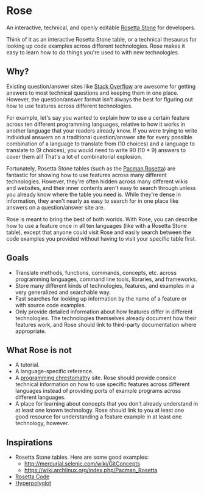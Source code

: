 # Rose
An interactive, technical, and openly editable [Rosetta
Stone](http://en.wikipedia.org/wiki/Rosetta_Stone) for developers.

Think of it as an interactive Rosetta Stone table, or a technical thesaurus for
looking up code examples across different technologies. Rose makes it easy to
learn how to do things you're used to with new technologies.

## Why?
Existing question/answer sites like [Stack Overflow](http://stackoverflow.com/)
are awesome for getting answers to most technical questions and keeping them in
one place. However, the question/answer format isn't always the best for
figuring out how to use features across different technologies.

For example, let's say you wanted to explain how to use a certain feature across
ten different programming languages, relative to how it works in another
language that your readers already know. If you were trying to write individual
answers on a traditional question/answer site for every possible combination of
a language to translate from (10 choices) and a language to translate to (9
choices), you would need to write 90 (10 * 9) answers to cover them all! That's
a lot of combinatorial explosion.

Fortunately, Rosetta Stone tables (such as the [Pacman
Rosetta](https://wiki.archlinux.org/index.php/Pacman_Rosetta)) are fantastic for
showing how to use features across many different technologies.  However,
they're often hidden across many different wikis and websites, and their inner
contents aren't easy to search through unless you already know where the table
you need is. While they're dense in information, they aren't nearly as easy to
search for in one place like answers on a question/answer site are.

Rose is meant to bring the best of both worlds. With Rose, you can describe how
to use a feature once in all ten languages (like with a Rosetta Stone table),
except that anyone could visit Rose and easily search between the code examples
you provided without having to visit your specific table first.

## Goals
- Translate methods, functions, commands, concepts, etc. across programming
  languages, command line tools, libraries, and frameworks.
- Store many different kinds of technologies, features, and examples in a very
  generalized and searchable way.
- Fast searches for looking up information by the name of a feature or with
  source code examples.
- Only provide detailed information about how features differ in different
  technologies. The technologies themselves already document how their features
  work, and Rose should link to third-party documentation where appropriate.

## What Rose is not
- A tutorial.
- A language-specific reference.
- A [programming chrestomathy](http://en.wikipedia.org/wiki/Chrestomathy) site.
  Rose should provide consice technical information on how to use specific
  features across different languages instead of providing ports of example
  programs across different languages.
- A place for learning about concepts that you don't already understand in at
  least one known technology. Rose should link to you at least one good resource
  for understanding a feature example in at least one technology, however.

## Inspirations
- Rosetta Stone tables. Here are some good examples:
  - http://mercurial.selenic.com/wiki/GitConcepts
  - https://wiki.archlinux.org/index.php/Pacman_Rosetta
- [Rosetta Code](http://rosettacode.org/)
- [Hyperpolyglot](http://hyperpolyglot.org/)
